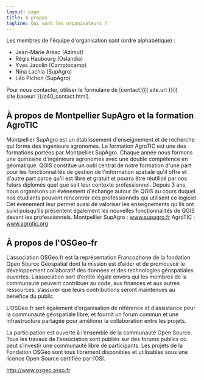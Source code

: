 ```yaml
---
layout: page
title: À propos
tagline: Qui sont les organisateurs ?
---
```


Les membres de l'équipe d'organisation sont (ordre alphabétique) :

* Jean-Marie Arsac (Azimut)
* Régis Haubourg (Oslandia)
* Yves Jacolin (Camptocamp)
* Nina Lachia (SupAgro)
* Léo Pichon (SupAgro)

Pour nous contacter, utiliser le formulaire de [contact]({{ site.url }}{{ site.baseurl }}/z40_contact.html).

## À propos de Montpellier SupAgro et la formation AgroTIC

Montpellier SupAgro est un établissement d'enseignement et de recherche qui forme des ingénieurs agronomes. La formation AgroTIC est une des formations portées par Montpellier SupAgro. Chaque année nous formons une quinzaine d'ingénieurs agronomes avec une double compétence en géomatique. QGIS constitue un outil central de notre formation d'une part pour les fonctionnalités de gestion de l'information spatiale qu'il offre et d'autre part parce qu'il est libre et gratuit et pourra être réutilisé par nos futurs diplomés quel que soit leur contexte professionnel. Depuis 3 ans, nous organisons un évènement d'échange autour de QGIS au cours duquel nos étudiants peuvent rencontrer des professionnels qui utilisent ce logiciel. Cet évènement leur permet aussi de valoriser les enseignements qu'ils ont suivi puisqu'ils présentent également les nouvelles fonctionnalités de QGIS devant les professionnels. Montpellier SupAgro : www.supagro.fr AgroTIC : www.agrotic.org


## À propos de l'OSGeo-fr

L’association OSGeo.fr est la représentation Francophone de la fondation Open Source Geospatial dont la mission est d’aider et de promouvoir le développement collaboratif des données et des technologies géospatiales ouvertes. L’association sert d’entité légale envers qui les membres de la communauté peuvent contribuer au code, aux finances et aux autres ressources, s’assurer que leurs contributions seront maintenues au bénéfice du public.

L’OSGeo.fr sert également d’organisation de référence et d’assistance pour la communauté géospatiale libre, et fournit un forum commun et une infrastructure partagée pour améliorer la collaboration entre les projets.

La participation est ouverte à l’ensemble de la communauté Open Source. Tous les travaux de l’association sont publiés sur des forums publics où peut s’investir une communauté libre de participants. Les projets de la Fondation OSGeo sont tous librement disponibles et utilisables sous une licence Open Source certifiée par l’OSI.

http://www.osgeo.asso.fr 
